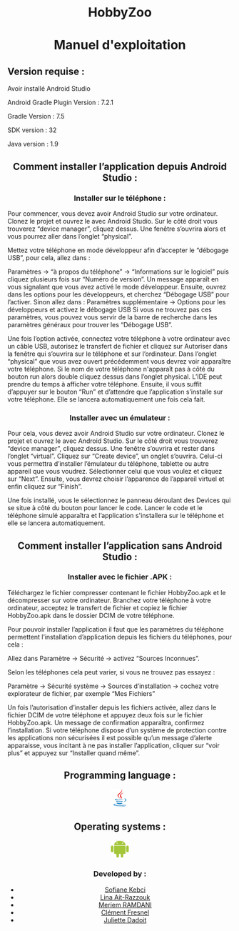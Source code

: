 <h1 align="center">HobbyZoo</h1>
<h1 align="center">Manuel d'exploitation</h1>
<h2>Version requise :</h2>
<p>Avoir installé Android Studio</p>	
<p>Android Gradle Plugin Version : 7.2.1</p>
<p>Gradle Version : 7.5</p>
<p>SDK version : 32</p>
<p>Java version : 1.9</p>


<h2 align="center">Comment installer l’application depuis Android Studio :</h2>
<h3 align="center">Installer sur le téléphone :</h3>
<p>Pour commencer, vous devez avoir Android Studio sur votre ordinateur. Clonez le projet et ouvrez le avec Android Studio. Sur le côté droit vous trouverez “device manager”, cliquez dessus. Une fenêtre s’ouvrira alors et vous pourrez aller dans l’onglet “physical”.
	
Mettez votre téléphone en mode développeur afin d’accepter le “débogage USB”, pour cela, allez dans :
	
Paramètres → “à propos du téléphone” → “Informations sur le logiciel” puis cliquez plusieurs fois sur “Numéro de version”. Un message apparaît en vous signalant que vous avez activé le mode développeur.
Ensuite, ouvrez dans les options pour les développeurs, et cherchez “Débogage USB” pour l’activer. Sinon allez dans : Paramètres supplémentaire → Options pour les développeurs et activez le débogage USB
Si vous ne trouvez pas ces paramètres, vous pouvez vous servir de la barre de recherche dans les paramètres généraux pour trouver les “Débogage USB”.

Une fois l’option activée, connectez votre téléphone à votre ordinateur avec un câble USB, autorisez le transfert de fichier et cliquez sur Autoriser dans la fenêtre qui s’ouvrira sur le téléphone et sur l’ordinateur. Dans l’onglet “physical” que vous avez ouvert précédemment vous devrez voir apparaître votre téléphone. Si le nom de votre téléphone n'apparaît pas à côté du bouton run alors double cliquez dessus dans l’onglet physical. L’IDE peut prendre du temps à afficher votre téléphone. Ensuite, il vous suffit d’appuyer sur le bouton “Run” et d’attendre que l’application s’installe sur votre téléphone. Elle se lancera automatiquement une fois cela fait.
</p>


<h3 align="center">Installer avec un émulateur :</h3>
<p>Pour cela, vous devez avoir Android Studio sur votre ordinateur. Clonez le projet et ouvrez le avec Android Studio. Sur le côté droit vous trouverez “device manager”, cliquez dessus. Une fenêtre s’ouvrira et rester dans l’onglet “virtual”.
Cliquez sur “Create device”, un onglet s’ouvrira. Celui-ci vous permettra d’installer l’émulateur du téléphone, tablette ou autre appareil que vous voudrez. Sélectionner celui que vous voulez et cliquez sur “Next”. Ensuite, vous devrez choisir l’apparence de l’appareil virtuel et enfin cliquez sur “Finish”.
	
Une fois installé, vous le sélectionnez le panneau déroulant des Devices qui se situe à côté du bouton pour lancer le code. Lancer le code et le téléphone simulé apparaîtra et l’application s'installera sur le téléphone et elle se lancera automatiquement.
</p>


<h2 align="center">Comment installer l’application sans Android Studio :</h2>
<h3 align="center">Installer avec le fichier .APK :</h3>
<p> 
Téléchargez le fichier compresser contenant le fichier HobbyZoo.apk et le décompresser sur votre ordinateur.
Branchez votre téléphone à votre ordinateur, acceptez le transfert de fichier et copiez le fichier HobbyZoo.apk dans le dossier DCIM de votre téléphone.

Pour pouvoir installer l’application il faut que les paramètres du téléphone permettent l’installation d’application depuis les fichiers du téléphones, pour cela : 

Allez dans Paramètre → Sécurité → activez “Sources Inconnues”. 

Selon les téléphones cela peut varier, si vous ne trouvez pas essayez : 

Paramètre → Sécurité système → Sources d’installation → cochez votre explorateur de fichier, par exemple “Mes Fichiers” 

Un fois l’autorisation d’installer depuis les fichiers activée, allez dans le fichier DCIM de votre téléphone et appuyez deux fois sur le fichier HobbyZoo.apk. Un message de confirmation apparaîtra, confirmez l’installation. Si votre téléphone dispose d’un système de protection contre les applications non sécurisées il est possible qu’un message d’alerte apparaisse, vous incitant à ne pas installer l’application, cliquer sur “voir plus” et appuyez sur “Installer quand même”.
</p>




<h2 align="center">Programming language :</h2>
<p  align="center" ><a href="https://www.java.com" target="_blank" rel="noreferrer" align="center"> 
  <img src="https://raw.githubusercontent.com/devicons/devicon/master/icons/java/java-original.svg" alt="java" width="40" height="40"/> 
</a>
</p>



<h2 align="center">Operating systems :</h2>
<p align="center"><a href="https://www.android.com/intl/fr_fr/" target="_blank" rel="noreferrer"> 
  <img src="Android_robot.png" alt="linux" width="40" height="40"/>
</a>
</p>

<h3 align="center"> Developed by : </h3>
<div align="center">
	
* [Sofiane Kebci](https://github.com/kebciSofiane/)
* [Lina Ait-Razzouk](https://github.com/LinaAitr/)
* [Meriem RAMDANI](https://github.com/Tecna3000/)
* [Clément Fresnel](https://github.com/clemfrsl/)
* [Juliette Dadoit](https://github.com/JulietteDadoit/)
</div>

